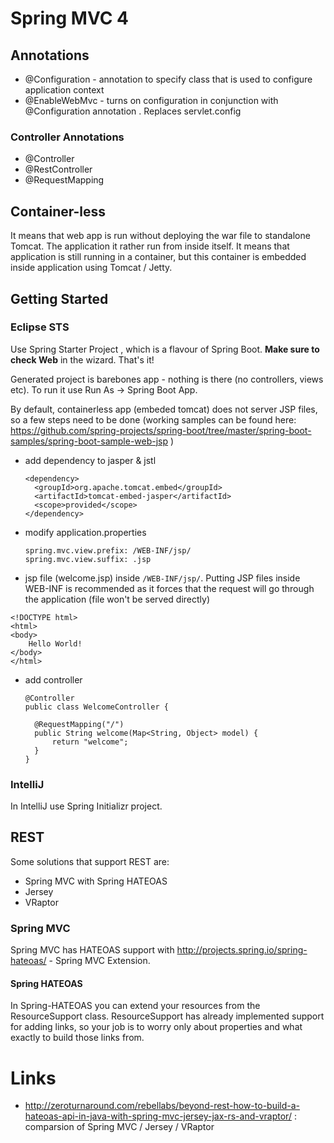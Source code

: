 # Spring MVC 4

## Annotations

- @Configuration - annotation to specify class that is used to configure application context
- @EnableWebMvc - turns on configuration in conjunction with @Configuration annotation . Replaces servlet.config

### Controller Annotations

- @Controller
- @RestController
- @RequestMapping

## Container-less

It means that web app is run without deploying the war file to standalone Tomcat. The application it rather run from inside itself. It means that application is still running in a container, but this container is embedded inside application using Tomcat / Jetty.

## Getting Started

### Eclipse STS

Use Spring Starter Project , which is a flavour of Spring Boot. **Make sure to check Web** in the wizard. That's it! 

Generated project is barebones app - nothing is there (no controllers, views etc). To run it use Run As -> Spring Boot App.

By default, containerless app (embeded tomcat) does not server JSP files, so a few steps need to be done (working samples can be found here: https://github.com/spring-projects/spring-boot/tree/master/spring-boot-samples/spring-boot-sample-web-jsp )

- add dependency to jasper & jstl

  ```
  <dependency>
  	<groupId>org.apache.tomcat.embed</groupId>
  	<artifactId>tomcat-embed-jasper</artifactId>
  	<scope>provided</scope>
  </dependency>
  ```

- modify application.properties

  ```
  spring.mvc.view.prefix: /WEB-INF/jsp/
  spring.mvc.view.suffix: .jsp
  ```
  
- jsp file (welcome.jsp) inside ```/WEB-INF/jsp/```. Putting JSP files inside WEB-INF is recommended as it forces that the request will go through the application (file won't be served directly)

```
<!DOCTYPE html>
<html>
<body>
	Hello World!
</body>
</html>

```

- add controller

  ```
  @Controller
  public class WelcomeController {
  
  	@RequestMapping("/")
  	public String welcome(Map<String, Object> model) {
  		return "welcome";
  	}
  }
  ```

### IntelliJ

In IntelliJ use Spring Initializr project.

## REST

Some solutions that support REST are:
- Spring MVC with Spring HATEOAS
- Jersey
- VRaptor

### Spring MVC

Spring MVC has HATEOAS support with http://projects.spring.io/spring-hateoas/ - Spring MVC Extension.

#### Spring HATEOAS

In Spring-HATEOAS you can extend your resources from the ResourceSupport class. ResourceSupport has already implemented support for adding links, so your job is to worry only about properties and what exactly to build those links from.

# Links
- http://zeroturnaround.com/rebellabs/beyond-rest-how-to-build-a-hateoas-api-in-java-with-spring-mvc-jersey-jax-rs-and-vraptor/ : comparsion of Spring MVC / Jersey / VRaptor
